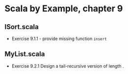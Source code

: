 # Scala by Example, chapter 9

## ISort.scala

* Exercise 9.1.1 - provide missing function `insert`

## MyList.scala

* Exercise 9.2.1 Design a tail-recursive version of length .



